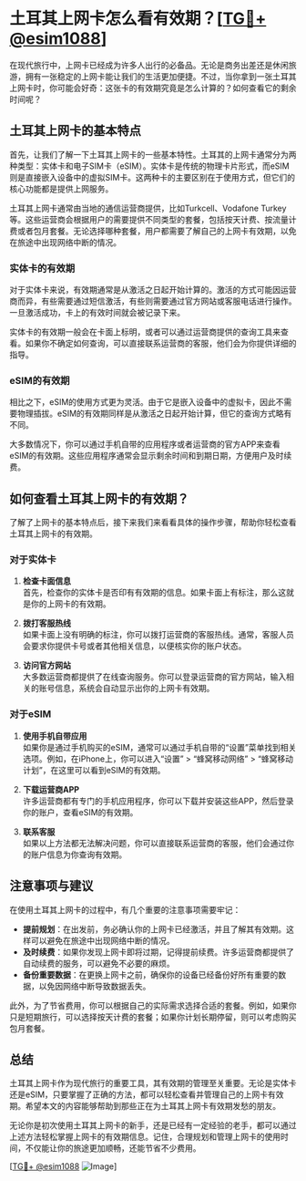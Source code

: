 # 土耳其上网卡怎么看有效期？[[TG💪+ @esim1088](https://t.me/s/esim1088)]

在现代旅行中，上网卡已经成为许多人出行的必备品。无论是商务出差还是休闲旅游，拥有一张稳定的上网卡能让我们的生活更加便捷。不过，当你拿到一张土耳其上网卡时，你可能会好奇：这张卡的有效期究竟是怎么计算的？如何查看它的剩余时间呢？

## 土耳其上网卡的基本特点

首先，让我们了解一下土耳其上网卡的一些基本特性。土耳其的上网卡通常分为两种类型：实体卡和电子SIM卡（eSIM）。实体卡是传统的物理卡片形式，而eSIM则是直接嵌入设备中的虚拟SIM卡。这两种卡的主要区别在于使用方式，但它们的核心功能都是提供上网服务。

土耳其上网卡通常由当地的通信运营商提供，比如Turkcell、Vodafone Turkey等。这些运营商会根据用户的需要提供不同类型的套餐，包括按天计费、按流量计费或者包月套餐。无论选择哪种套餐，用户都需要了解自己的上网卡有效期，以免在旅途中出现网络中断的情况。

### 实体卡的有效期

对于实体卡来说，有效期通常是从激活之日起开始计算的。激活的方式可能因运营商而异，有些需要通过短信激活，有些则需要通过官方网站或客服电话进行操作。一旦激活成功，卡上的有效时间就会被记录下来。

实体卡的有效期一般会在卡面上标明，或者可以通过运营商提供的查询工具来查看。如果你不确定如何查询，可以直接联系运营商的客服，他们会为你提供详细的指导。

### eSIM的有效期

相比之下，eSIM的使用方式更为灵活。由于它是嵌入设备中的虚拟卡，因此不需要物理插拔。eSIM的有效期同样是从激活之日起开始计算，但它的查询方式略有不同。

大多数情况下，你可以通过手机自带的应用程序或者运营商的官方APP来查看eSIM的有效期。这些应用程序通常会显示剩余时间和到期日期，方便用户及时续费。

## 如何查看土耳其上网卡的有效期？

了解了上网卡的基本特点后，接下来我们来看看具体的操作步骤，帮助你轻松查看土耳其上网卡的有效期。

### 对于实体卡

1. **检查卡面信息**  
   首先，检查你的实体卡是否印有有效期的信息。如果卡面上有标注，那么这就是你的上网卡的有效期。

2. **拨打客服热线**  
   如果卡面上没有明确的标注，你可以拨打运营商的客服热线。通常，客服人员会要求你提供卡号或者其他相关信息，以便核实你的账户状态。

3. **访问官方网站**  
   大多数运营商都提供了在线查询服务。你可以登录运营商的官方网站，输入相关的账号信息，系统会自动显示出你的上网卡有效期。

### 对于eSIM

1. **使用手机自带应用**  
   如果你是通过手机购买的eSIM，通常可以通过手机自带的“设置”菜单找到相关选项。例如，在iPhone上，你可以进入“设置” > “蜂窝移动网络” > “蜂窝移动计划”，在这里可以看到eSIM的有效期。

2. **下载运营商APP**  
   许多运营商都有专门的手机应用程序，你可以下载并安装这些APP，然后登录你的账户，查看eSIM的有效期。

3. **联系客服**  
   如果以上方法都无法解决问题，你可以直接联系运营商的客服，他们会通过你的账户信息为你查询有效期。

## 注意事项与建议

在使用土耳其上网卡的过程中，有几个重要的注意事项需要牢记：

- **提前规划**：在出发前，务必确认你的上网卡已经激活，并且了解其有效期。这样可以避免在旅途中出现网络中断的情况。
- **及时续费**：如果你发现上网卡即将过期，记得提前续费。许多运营商都提供了自动续费的服务，可以避免不必要的麻烦。
- **备份重要数据**：在更换上网卡之前，确保你的设备已经备份好所有重要的数据，以免因网络中断导致数据丢失。

此外，为了节省费用，你可以根据自己的实际需求选择合适的套餐。例如，如果你只是短期旅行，可以选择按天计费的套餐；如果你计划长期停留，则可以考虑购买包月套餐。

## 总结

土耳其上网卡作为现代旅行的重要工具，其有效期的管理至关重要。无论是实体卡还是eSIM，只要掌握了正确的方法，都可以轻松查看并管理自己的上网卡有效期。希望本文的内容能够帮助到那些正在为土耳其上网卡有效期发愁的朋友。

无论你是初次使用土耳其上网卡的新手，还是已经有一定经验的老手，都可以通过上述方法轻松掌握上网卡的有效期信息。记住，合理规划和管理上网卡的使用时间，不仅能让你的旅途更加顺畅，还能节省不少费用。

[[TG💪+ @esim1088](https://t.me/s/esim1088) ![Image](https://i.postimg.cc/4NQfJmqS/Snipaste-2025-05-13-00-14-12.png)]